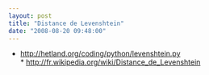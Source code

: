 ```yaml
---
layout: post
title: "Distance de Levenshtein"
date: "2008-08-20 09:48:00"
---
```

* <a href="http://hetland.org/coding/python/levenshtein.py">http://hetland.org/coding/python/levenshtein.py</a><br />* <a href="http://fr.wikipedia.org/wiki/Distance_de_Levenshtein">http://fr.wikipedia.org/wiki/Distance_de_Levenshtein</a>
